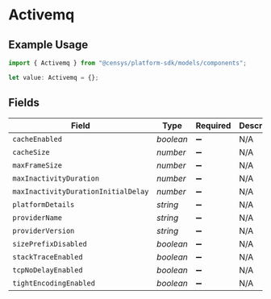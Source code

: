 # Activemq

## Example Usage

```typescript
import { Activemq } from "@censys/platform-sdk/models/components";

let value: Activemq = {};
```

## Fields

| Field                               | Type                                | Required                            | Description                         |
| ----------------------------------- | ----------------------------------- | ----------------------------------- | ----------------------------------- |
| `cacheEnabled`                      | *boolean*                           | :heavy_minus_sign:                  | N/A                                 |
| `cacheSize`                         | *number*                            | :heavy_minus_sign:                  | N/A                                 |
| `maxFrameSize`                      | *number*                            | :heavy_minus_sign:                  | N/A                                 |
| `maxInactivityDuration`             | *number*                            | :heavy_minus_sign:                  | N/A                                 |
| `maxInactivityDurationInitialDelay` | *number*                            | :heavy_minus_sign:                  | N/A                                 |
| `platformDetails`                   | *string*                            | :heavy_minus_sign:                  | N/A                                 |
| `providerName`                      | *string*                            | :heavy_minus_sign:                  | N/A                                 |
| `providerVersion`                   | *string*                            | :heavy_minus_sign:                  | N/A                                 |
| `sizePrefixDisabled`                | *boolean*                           | :heavy_minus_sign:                  | N/A                                 |
| `stackTraceEnabled`                 | *boolean*                           | :heavy_minus_sign:                  | N/A                                 |
| `tcpNoDelayEnabled`                 | *boolean*                           | :heavy_minus_sign:                  | N/A                                 |
| `tightEncodingEnabled`              | *boolean*                           | :heavy_minus_sign:                  | N/A                                 |